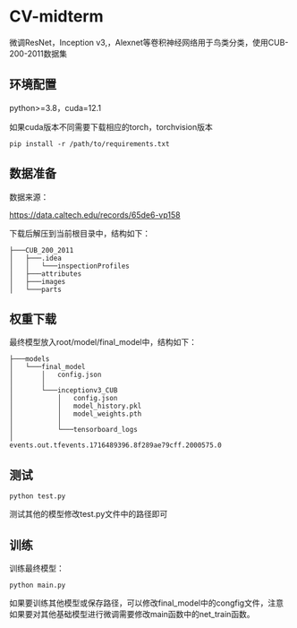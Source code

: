 # CV-midterm
微调ResNet，Inception v3,，Alexnet等卷积神经网络用于鸟类分类，使用CUB-200-2011数据集

## 环境配置
python>=3.8，cuda=12.1

如果cuda版本不同需要下载相应的torch，torchvision版本
```
pip install -r /path/to/requirements.txt
```

## 数据准备
数据来源：

https://data.caltech.edu/records/65de6-vp158

下载后解压到当前根目录中，结构如下：
```
├───CUB_200_2011
│   ├───.idea
│   │   └───inspectionProfiles
│   ├───attributes
│   ├───images
│   └───parts
```



## 权重下载
最终模型放入root/model/final_model中，结构如下：
```
├───models
│   └───final_model
│       │   config.json
│       │
│       └───inceptionv3_CUB
│           │   config.json
│           │   model_history.pkl
│           │   model_weights.pth
│           │
│           └───tensorboard_logs
│                   events.out.tfevents.1716489396.8f289ae79cff.2000575.0
```

## 测试
```
python test.py
```
测试其他的模型修改test.py文件中的路径即可

## 训练
训练最终模型：
```
python main.py
```
如果要训练其他模型或保存路径，可以修改final_model中的congfig文件，注意如果要对其他基础模型进行微调需要修改main函数中的net_train函数。
